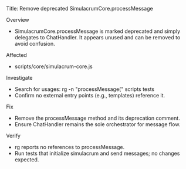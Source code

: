 Title: Remove deprecated SimulacrumCore.processMessage

Overview
- SimulacrumCore.processMessage is marked deprecated and simply delegates to ChatHandler. It appears unused and can be removed to avoid confusion.

Affected
- scripts/core/simulacrum-core.js

Investigate
- Search for usages: rg -n "processMessage\(" scripts tests
- Confirm no external entry points (e.g., templates) reference it.

Fix
- Remove the processMessage method and its deprecation comment.
- Ensure ChatHandler remains the sole orchestrator for message flow.

Verify
- rg reports no references to processMessage.
- Run tests that initialize simulacrum and send messages; no changes expected.


